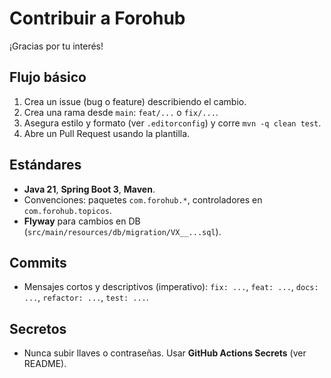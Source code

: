 ﻿# Contribuir a Forohub

¡Gracias por tu interés!

## Flujo básico
1. Crea un issue (bug o feature) describiendo el cambio.
2. Crea una rama desde `main`: `feat/...` o `fix/...`.
3. Asegura estilo y formato (ver `.editorconfig`) y corre `mvn -q clean test`.
4. Abre un Pull Request usando la plantilla.

## Estándares
- **Java 21**, **Spring Boot 3**, **Maven**.
- Convenciones: paquetes `com.forohub.*`, controladores en `com.forohub.topicos`.
- **Flyway** para cambios en DB (`src/main/resources/db/migration/VX__...sql`).

## Commits
- Mensajes cortos y descriptivos (imperativo): `fix: ...`, `feat: ...`, `docs: ...`, `refactor: ...`, `test: ...`.

## Secretos
- Nunca subir llaves o contraseñas. Usar **GitHub Actions Secrets** (ver README).
